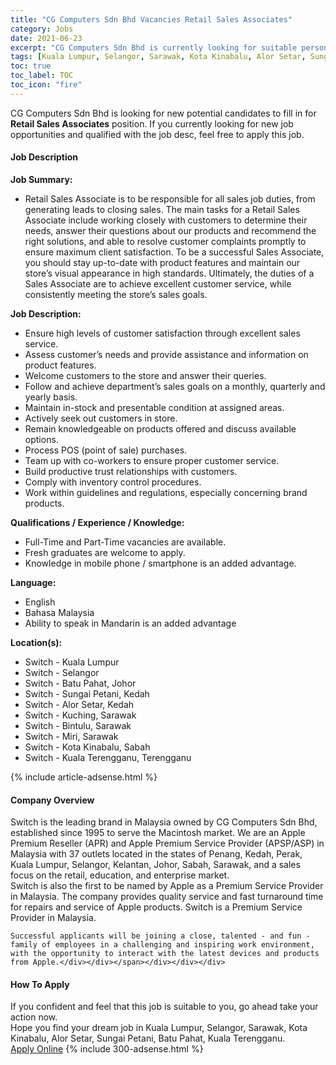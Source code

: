 ```yaml
---
title: "CG Computers Sdn Bhd Vacancies Retail Sales Associates" 
category: Jobs 
date: 2021-06-23 
excerpt: "CG Computers Sdn Bhd is currently looking for suitable person to fill in the Retail Sales Associates which based in Kuala Lumpur, Selangor, Sarawak, Kota Kinabalu, Alor Setar, Sungai Petani, Batu Pahat, Kuala Terengganu" 
tags: [Kuala Lumpur, Selangor, Sarawak, Kota Kinabalu, Alor Setar, Sungai Petani, Batu Pahat, Kuala Terengganu] 
toc: true 
toc_label: TOC 
toc_icon: "fire" 
--- 
```


<p>CG Computers Sdn Bhd is looking for new potential candidates to fill in for <b>Retail Sales Associates</b> position. If you currently looking for new job opportunities and qualified with the job desc, feel free to apply this job.
</p><div><div><h4>Job Description</h4></div><div><div><span><div><p><strong>Job Summary:</strong></p><ul><li>Retail Sales Associate is to be responsible for all sales job duties, from generating leads to closing sales. The main tasks for a Retail Sales Associate include working closely with customers to determine their needs, answer their questions about our products and recommend the right solutions, and able to resolve customer complaints promptly to ensure maximum client satisfaction. To be a successful Sales Associate, you should stay up-to-date with product features and maintain our store&#8217;s visual appearance in high standards. Ultimately, the duties of a Sales Associate are to achieve excellent customer service, while consistently meeting the store&#8217;s sales goals.</li></ul><p><strong>Job Description:</strong></p><ul><li>Ensure high levels of customer satisfaction through excellent sales service.&#160;&#160;</li><li>Assess customer&#8217;s needs and provide assistance and information on product features.</li><li>Welcome customers to the store and answer their queries.&#160;&#160;</li><li>Follow and achieve department&#8217;s sales goals on a monthly, quarterly and yearly basis.&#160;&#160;</li><li>Maintain in-stock and presentable condition at assigned areas.&#160;&#160;</li><li>Actively seek out customers in store.&#160;</li><li>Remain knowledgeable on products offered and discuss available options.&#160;&#160;</li><li>Process POS (point of sale) purchases.</li><li>Team up with co-workers to ensure proper customer service.&#160;&#160;</li><li>Build productive trust relationships with customers.</li><li>Comply with inventory control procedures.&#160;&#160;</li><li>Work within guidelines and regulations, especially concerning brand products.&#160;&#160;</li></ul><p><strong>Qualifications / Experience / Knowledge:</strong></p><ul><li>Full-Time and Part-Time vacancies are available.</li><li>Fresh graduates are welcome to apply.&#160;&#160;</li><li>Knowledge in mobile phone / smartphone is an added advantage.&#160;&#160;</li></ul><p><strong>Language:</strong></p><ul><li>English</li><li>Bahasa Malaysia</li><li>Ability to speak in Mandarin is an added advantage</li></ul><p><strong>Location(s):</strong></p><ul><li>Switch - Kuala Lumpur</li><li>Switch - Selangor</li><li>Switch - Batu Pahat, Johor</li><li>Switch - Sungai Petani, Kedah</li><li>Switch - Alor Setar, Kedah</li><li>Switch - Kuching, Sarawak</li><li>Switch - Bintulu, Sarawak</li><li>Switch - Miri, Sarawak</li><li>Switch - Kota Kinabalu, Sabah</li><li>Switch - Kuala Terengganu, Terengganu</li></ul></div></span></div></div></div> 
{% include article-adsense.html %} 
<div><div><h4>Company Overview</h4></div><div><div><span><div><div>
<div>
		Switch is the leading brand in Malaysia owned by CG Computers Sdn Bhd, established since 1995 to serve the Macintosh market. We are an Apple Premium Reseller (APR) and Apple Premium Service Provider (APSP/ASP) in Malaysia with 37 outlets located in the states of Penang, Kedah, Perak, Kuala Lumpur, Selangor, Kelantan, Johor, Sabah, Sarawak, and a sales focus on the retail, education, and enterprise market.</div>
<div>
		Switch is also the first to be named by Apple as a Premium Service Provider in Malaysia. The company provides quality service and fast turnaround time for repairs and service of Apple products. Switch is a Premium Service Provider in Malaysia.</div>
	
	Successful applicants will be joining a close, talented - and fun - family of employees in a challenging and inspiring work environment, with the opportunity to interact with the latest devices and products from Apple.</div></div></span></div></div></div> 
#### How To Apply 
If you confident and feel that this job is suitable to you, go ahead take your action now. <br/> 
Hope you find your dream job in Kuala Lumpur, Selangor, Sarawak, Kota Kinabalu, Alor Setar, Sungai Petani, Batu Pahat, Kuala Terengganu. <br/> 
<a href="https://www.jobstreet.com.my/en/job/retail-sales-associates-4596647?jobId=jobstreet-my-job-4596647&" class="btn btn--info" target="_blank" rel="nofollow noopenner">Apply Online</a> 
{% include 300-adsense.html %} 